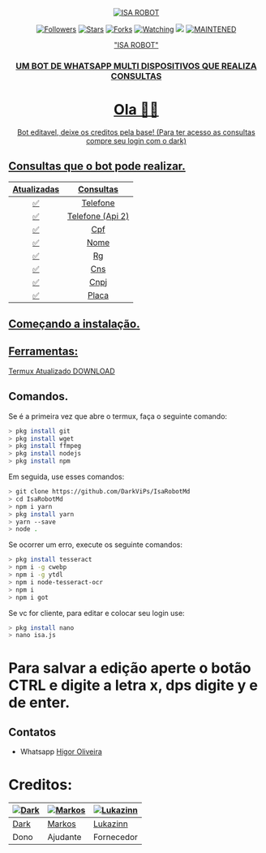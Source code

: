 </p>
<p align="center">
<a href="https://telegra.ph/file/8825f0af30a3ce27cec26.png"><img title="ISA ROBOT" src="https://telegra.ph/file/8825f0af30a3ce27cec26.png"></a>
<p align="center">
<a href="https://github.com/AgusAliansyah?tab=followers"><img title="Followers" src="https://img.shields.io/github/followers/AgusAliansyah?color=blue&style=flat-square"></a>
<a href="https://github.com/AgusAliansyah/vvipbot-wa/stargazers/"><img title="Stars" src="https://img.shields.io/github/stars/AgusAliansyah/vvipbot-wa?color=red&style=flat-square"></a>
<a href="https://github.com/AgusAliansyah/vvipbot-wa/network/members"><img title="Forks" src="https://img.shields.io/github/forks/AgusAliansyah/vvipbot-wa?color=red&style=flat-square"></a>
<a href="https://github.com/AgusAliansyah/termux-whatsapp-bot/watchers"><img title="Watching" src="https://img.shields.io/github/watchers/AgusAliansyah/vvipbot-walabel=Watchers&color=blue&style=flat-square"></a>
<a href="https://hits.seeyoufarm.com"><img src="https://hits.seeyoufarm.com/api/count/incr/badge.svg?url=https%3A%2F%2Fgithub.com%2FAgusAliansyah%2Fvvipbot-wa&count_bg=%2379C83D&title_bg=%23555555&icon=probot.svg&icon_color=%2300FF6D&title=hits&edge_flat=false"/></a>
<a href="#"><img title="MAINTENED" src="https://img.shields.io/badge/MAINTENED-YES-blue.svg"></a>
</p>

<div align="center">
   <a href="https://repository-images.githubusercontent.com/292765152/b5b54c80-ef19-11ea-9998-10a88f042830"> "ISA ROBOT"
    <h3> UM BOT DE WHATSAPP MULTI DISPOSITIVOS QUE REALIZA CONSULTAS </h3>

# Ola 👋🏻

Bot editavel, deixe os creditos pela base! (Para ter acesso as consultas compre seu login com o dark)
</div>

   ## Consultas que o bot pode realizar.

| Atualizadas |                Consultas          |
| :-----------: | :--------------------------------: |
|       ✅       | Telefone          |
|       ✅       | Telefone (Api 2)                  |
|       ✅       | Cpf                      |
|       ✅       | Nome   |
|       ✅       | Rg   |
|       ✅       | Cns   |
|       ✅       | Cnpj   |
|       ✅       | Placa   |


## Começando a instalação.

## Ferramentas:

Termux Atualizado [DOWNLOAD](https://f-droid.org/repo/com.termux_118.apk) 

## Comandos.

Se é a primeira vez que abre o termux, faça o seguinte comando:
```bash
> pkg install git
> pkg install wget
> pkg install ffmpeg
> pkg install nodejs
> pkg install npm
```
Em seguida, use esses comandos:
```bash
> git clone https://github.com/DarkViPs/IsaRobotMd
> cd IsaRobotMd
> npm i yarn
> pkg install yarn
> yarn --save
> node .
```

Se ocorrer um erro, execute os seguinte comandos:
```bash
> pkg install tesseract
> npm i -g cwebp
> npm i -g ytdl
> npm i node-tesseract-ocr
> npm i
> npm i got
```
   
Se vc for cliente, para editar e colocar seu login use:
```bash
> pkg install nano
> nano isa.js
```
 # Para salvar a edição aperte o botão CTRL e digite a letra x, dps digite y e de enter.

## Contatos
* Whatsapp [Higor Oliveira](https://wa.me/5517991134416)

# Creditos:
 [![Dark](https://telegra.ph/file/77378b2c93927a5965539.png)](https://wa.me/5517991134416) | [![Markos](https://telegra.ph/file/39f83106b3cfe2125c39a.jpg)](https://wa.me/559491423691) | [![Lukazinn](https://i.ibb.co/KWBmmPq/Captura-de-tela-2022-03-14-102542.png)](https://api.whatsapp.com/send/?phone=%2B558197558929&text&app_absent=0)
----|----|----
[Dark](https://wa.me/5517991134416) | [Markos](https://wa.me/559491423691) | [Lukazinn](https://api.whatsapp.com/send/?phone=%2B558197558929&text&app_absent=0)
 Dono | Ajudante | Fornecedor



